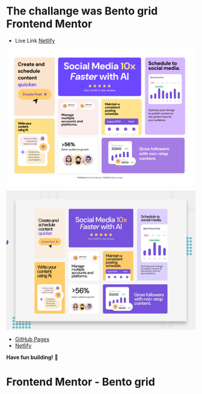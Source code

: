 # The challange was  Bento grid Frontend Mentor
- Live Link [Netlify](https://stellar-pasca-8707ce.netlify.app)

![Resent Design for the Bento grid coding challenge](./assets/images/Screenshot%202024-09-25%20at%2015-35-46%20Frontend%20Mentor%20Bento%20grid.png)

![Design preview for the Bento grid coding challenge](./preview.jpg)

- [GitHub Pages](https://github.com/masum-hosen/grid-main-project-)
- [Netlify](https://stellar-pasca-8707ce.netlify.app)

**Have fun building!** 🚀
# Frontend Mentor - Bento grid